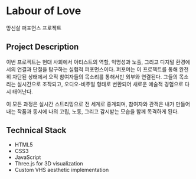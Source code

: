 # Labour of Love

망신살 퍼포먼스 프로젝트

## Project Description

이번 프로젝트는 현대 사회에서 아티스트의 역할, 익명성과 노출, 그리고 디지털 환경에서의 연결과 단절을 탐구하는 실험적 퍼포먼스이다. 퍼포머는 이 프로젝트를 통해 완전히 차단된 상태에서 오직 참여자들의 목소리를 통해서만 외부와 연결된다. 그들의 목소리는 실시간으로 조작되고, 오디오-비주얼 형태로 변환되어 새로운 예술적 경험으로 다시 태어난다.

이 모든 과정은 실시간 스트리밍으로 전 세계로 중계되며, 참여자와 관객은 내가 만들어내는 작품과 동시에 나의 고립, 노동, 그리고 감시받는 모습을 함께 목격하게 된다.

## Technical Stack

- HTML5
- CSS3
- JavaScript
- Three.js for 3D visualization
- Custom VHS aesthetic implementation
